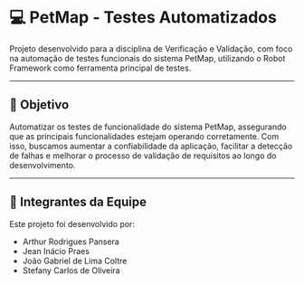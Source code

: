 # 💻 PetMap - Testes Automatizados

Projeto desenvolvido para a disciplina de Verificação e Validação, com foco na automação de testes funcionais do sistema PetMap, utilizando o Robot Framework como ferramenta principal de testes.

---

## 🚀 Objetivo

Automatizar os testes de funcionalidade do sistema PetMap, assegurando que as principais funcionalidades estejam operando corretamente. Com isso, buscamos aumentar a confiabilidade da aplicação, facilitar a detecção de falhas e melhorar o processo de validação de requisitos ao longo do desenvolvimento.

---

## 👥 Integrantes da Equipe

Este projeto foi desenvolvido por:
- Arthur Rodrigues Pansera
- Jean Inácio Praes
- João Gabriel de Lima Coltre
- Stefany Carlos de Oliveira